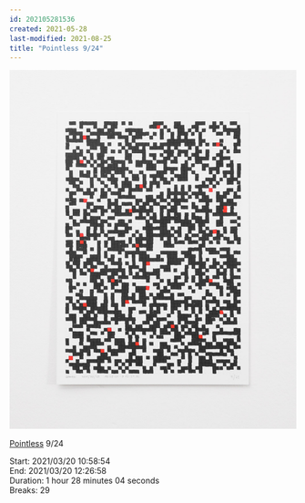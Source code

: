 ```yaml
---
id: 202105281536
created: 2021-05-28
last-modified: 2021-08-25
title: "Pointless 9/24"
---
```

![](../assets/202105281536.jpg)

[Pointless]([[202105271855]]) 9/24 

Start: 2021/03/20 10:58:54  
End: 2021/03/20 12:26:58  
Duration: 1 hour 28 minutes 04 seconds  
Breaks: 29